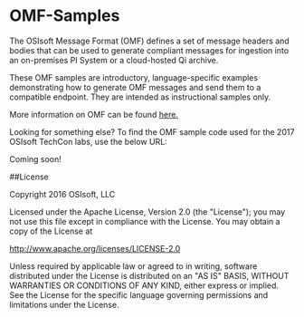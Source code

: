 # OMF-Samples

The OSIsoft Message Format (OMF) defines a set of message headers and bodies that can be used to generate compliant messages for ingestion into an on-premises PI System or a cloud-hosted Qi archive.

These OMF samples are introductory, language-specific examples demonstrating how to generate OMF messages and send them to a compatible endpoint. They are intended as instructional samples only.

More information on OMF can be found [here.](http://omf-docs.osisoft.com)

Looking for something else?  To find the OMF sample code used for the 2017 OSIsoft TechCon labs, use the below URL:

Coming soon!

##License

Copyright 2016 OSIsoft, LLC

Licensed under the Apache License, Version 2.0 (the "License"); you may not use this file except in compliance with the License. You may obtain a copy of the License at

http://www.apache.org/licenses/LICENSE-2.0

Unless required by applicable law or agreed to in writing, software distributed under the License is distributed on an "AS IS" BASIS, WITHOUT WARRANTIES OR CONDITIONS OF ANY KIND, either express or implied. See the License for the specific language governing permissions and limitations under the License.

